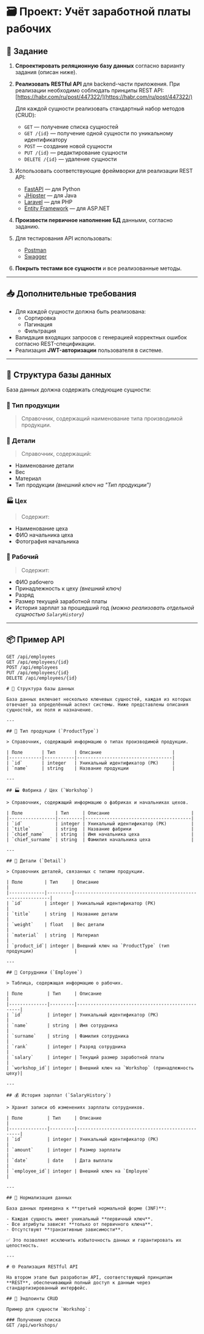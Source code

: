 # 🗃️ Проект: Учёт заработной платы рабочих

## 📌 Задание

1. **Спроектировать реляционную базу данных** согласно варианту задания (описан ниже).
2. **Реализовать RESTful API** для backend-части приложения. При реализации необходимо соблюдать принципы REST API:  
   [https://habr.com/ru/post/447322/](https://habr.com/ru/post/447322/)

   Для каждой сущности реализовать стандартный набор методов (CRUD):
   - `GET` — получение списка сущностей
   - `GET /{id}` — получение одной сущности по уникальному идентификатору
   - `POST` — создание новой сущности
   - `PUT /{id}` — редактирование сущности
   - `DELETE /{id}` — удаление сущности

3. Использовать соответствующие фреймворки для реализации REST API:
   - [FastAPI](https://fastapi.tiangolo.com/ru/) — для Python
   - [JHipster](https://www.jhipster.tech/) — для Java
   - [Laravel](https://laravel.com/) — для PHP
   - [Entity Framework](https://www.learnentityframeworkcore.com/) — для ASP.NET

4. **Произвести первичное наполнение БД** данными, согласно заданию.
5. Для тестирования API использовать:
   - [Postman](https://www.postman.com/)
   - [Swagger](https://swagger.io/)
6. **Покрыть тестами все сущности** и все реализованные методы.

---

## 📥 Дополнительные требования

- Для каждой сущности должна быть реализована:
  - Сортировка
  - Пагинация
  - Фильтрация
- Валидация входящих запросов с генерацией корректных ошибок согласно REST-спецификации.
- Реализация **JWT-авторизации** пользователя в системе.

---

## 🧱 Структура базы данных

База данных должна содержать следующие сущности:

### 📘 Тип продукции
> Справочник, содержащий наименование типа производимой продукции.

### 🔩 Детали
> Справочник, содержащий:
- Наименование детали
- Вес
- Материал
- Тип продукции *(внешний ключ на "Тип продукции")*

### 🏭 Цех
> Содержит:
- Наименование цеха
- ФИО начальника цеха
- Фотография начальника

### 👷 Рабочий
> Содержит:
- ФИО рабочего
- Принадлежность к цеху *(внешний ключ)*
- Разряд
- Размер текущей заработной платы
- История зарплат за прошедший год *(можно реализовать отдельной сущностью `SalaryHistory`)*

---

## 📦 Пример API

```http
GET /api/employees
GET /api/employees/{id}
POST /api/employees
PUT /api/employees/{id}
DELETE /api/employees/{id}

# 🧱 Структура базы данных

База данных включает несколько ключевых сущностей, каждая из которых отвечает за определённый аспект системы. Ниже представлены описания сущностей, их поля и назначение.

---

## 📘 Тип продукции (`ProductType`)

> Справочник, содержащий информацию о типах производимой продукции.

| Поле       | Тип       | Описание                          |
|------------|-----------|-----------------------------------|
| `id`       | integer   | Уникальный идентификатор (PK)     |
| `name`     | string    | Название продукции                |

---

## 🏭 Фабрика / Цех (`Workshop`)

> Справочник, содержащий информацию о фабриках и начальниках цехов.

| Поле            | Тип     | Описание                              |
|-----------------|---------|---------------------------------------|
| `id`            | integer | Уникальный идентификатор (PK)         |
| `title`         | string  | Название фабрики                      |
| `chief_name`    | string  | Имя начальника цеха                   |
| `chief_surname` | string  | Фамилия начальника цеха               |

---

## 🔩 Детали (`Detail`)

> Справочник деталей, связанных с типами продукции.

| Поле        | Тип     | Описание                                                    |
|-------------|---------|-------------------------------------------------------------|
| `id`        | integer | Уникальный идентификатор (PK)                               |
| `title`     | string  | Название детали                                             |
| `weight`    | float   | Вес детали                                                  |
| `material`  | string  | Материал                                                    |
| `product_id`| integer | Внешний ключ на `ProductType` (тип продукции)               |

---

## 👷 Сотрудники (`Employee`)

> Таблица, содержащая информацию о рабочих.

| Поле         | Тип     | Описание                                        |
|--------------|---------|-------------------------------------------------|
| `id`         | integer | Уникальный идентификатор (PK)                   |
| `name`       | string  | Имя сотрудника                                  |
| `surname`    | string  | Фамилия сотрудника                              |
| `rank`       | integer | Разряд сотрудника                               |
| `salary`     | integer | Текущий размер заработной платы                 |
| `workshop_id`| integer | Внешний ключ на `Workshop` (принадлежность цеху)|

---

## 💰 История зарплат (`SalaryHistory`)

> Хранит записи об изменениях зарплаты сотрудников.

| Поле         | Тип     | Описание                                        |
|--------------|---------|-------------------------------------------------|
| `id`         | integer | Уникальный идентификатор (PK)                   |
| `amount`     | integer | Размер зарплаты                                 |
| `date`       | date    | Дата выплаты                                    |
| `employee_id`| integer | Внешний ключ на `Employee`                      |

---

## 🔄 Нормализация данных

База данных приведена к **третьей нормальной форме (3NF)**:

- Каждая сущность имеет уникальный **первичный ключ**.
- Все атрибуты зависят **только от первичного ключа**.
- Отсутствуют **транзитивные зависимости**.

✅ Это позволяет исключить избыточность данных и гарантировать их целостность.

---

# 🌐 Реализация RESTful API

На втором этапе был разработан API, соответствующий принципам **REST**, обеспечивающий полный доступ к данным через стандартизированный интерфейс.

## 🔗 Эндпоинты CRUD

Пример для сущности `Workshop`:

### Получение списка
GET /api/workshops/
